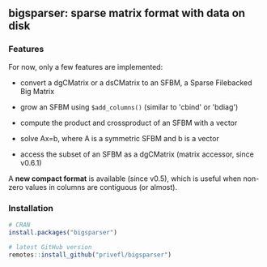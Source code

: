 ## bigsparser: sparse matrix format with data on disk


### Features

For now, only a few features are implemented:

- convert a dgCMatrix or a dsCMatrix to an SFBM, a Sparse Filebacked Big Matrix

- grow an SFBM using `$add_columns()` (similar to 'cbind' or 'bdiag')

- compute the product and crossproduct of an SFBM with a vector

- solve Ax=b, where A is a symmetric SFBM and b is a vector

- access the subset of an SFBM as a dgCMatrix (matrix accessor, since v0.6.1)

A **new compact format** is available (since v0.5), which is useful when non-zero values in columns are contiguous (or almost).


### Installation

```r
# CRAN
install.packages("bigsparser")

# latest GitHub version
remotes::install_github("privefl/bigsparser")
```
